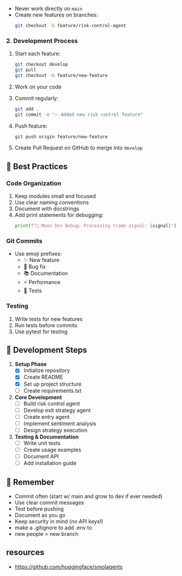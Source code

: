 
- Never work directly on `main`
- Create new features on branches:
  ```bash
  git checkout -b feature/risk-control-agent
  ```

### 2. Development Process
1. Start each feature:
   ```bash
   git checkout develop
   git pull
   git checkout -b feature/new-feature
   ```

2. Work on your code
3. Commit regularly:
   ```bash
   git add .
   git commit -m "✨ Added new risk control feature"
   ```

4. Push feature:
   ```bash
   git push origin feature/new-feature
   ```

5. Create Pull Request on GitHub to merge into `develop`

## 🎯 Best Practices

### Code Organization
1. Keep modules small and focused
2. Use clear naming conventions
3. Document with docstrings
4. Add print statements for debugging:
   ```python
   print(f"🌙 Moon Dev Debug: Processing trade signal: {signal}")
   ```

### Git Commits
- Use emoji prefixes:
  - ✨ New feature
  - 🐛 Bug fix
  - 📚 Documentation
  - ⚡️ Performance
  - 🧪 Tests

### Testing
1. Write tests for new features
2. Run tests before commits
3. Use pytest for testing

## 📝 Development Steps

1. **Setup Phase**
   - [x] Initialize repository
   - [x] Create README
   - [x] Set up project structure
   - [ ] Create requirements.txt

2. **Core Development**
   - [ ] Build risk control agent
   - [ ] Develop exit strategy agent
   - [ ] Create entry agent
   - [ ] Implement sentiment analysis
   - [ ] Design strategy execution

3. **Testing & Documentation**
   - [ ] Write unit tests
   - [ ] Create usage examples
   - [ ] Document API
   - [ ] Add installation guide

## 🔑 Remember
- Commit often (start w/ main and grow to dev if ever needed)
- Use clear commit messages
- Test before pushing
- Document as you go
- Keep security in mind (no API keys!)
- make a .gitignore to add .env to
- new people = new branch

## resources
- https://github.com/huggingface/smolagents